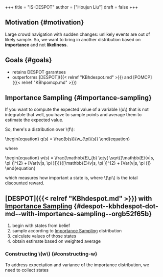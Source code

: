 +++
title = "IS-DESPOT"
author = ["Houjun Liu"]
draft = false
+++

## Motivation {#motivation}

Large crowd navigation with sudden changes: unlikely events are out of likely sample. So, we want to bring in another distribution based on **importance** and not **likeliness**.


## Goals {#goals}

-   retains DESPOT garantees
-   outperforms [DESPOT]({{< relref "KBhdespot.md" >}}) and [POMCP]({{< relref "KBhpomcp.md" >}})


## Importance Sampling {#importance-sampling}

If you want to compute the expected value of a variable \\(u\\) that is not integrable that well, you have to sample points and average them to estimate the expected value.

So, there's a distribution over \\(f\\):

\begin{equation}
q(s) = \frac{b(s)}{w\_{\pi}(s)}
\end{equation}

where

\begin{equation}
w(s) = \frac{\mathbb{E}\_{b} \qty( \sqrt{[\mathbb{E}(v|s, \pi )]^{2} + [Var(v|s, \pi )]})}{[\mathbb{E}(v|s, \pi )]^{2} + [Var(v|s, \pi )]}
\end{equation}

which measures how important a state is, where \\(\pi\\) is the total discounted reward.


## [DESPOT]({{< relref "KBhdespot.md" >}}) with [Importance Sampling](#importance-sampling) {#despot--kbhdespot-dot-md--with-importance-sampling--orgb52f65b}

1.  begin with states from belief
2.  sample according to [Importance Sampling](#importance-sampling) distribution
3.  calculate values of those states
4.  obtain estimate based on weighted average


### Constructing \\(w\\) {#constructing-w}

To address expectation and variance of the importance distribution, we need to collect states
